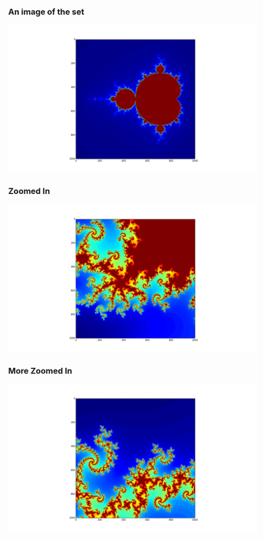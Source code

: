 ### An image of the set
![Zoomed In](img/mandelbrot.png)

### Zoomed In
![Zoomed In](img/mandelbrot_zoomed.png)

### More Zoomed In
![More Zoomed In](img/mandelbrot_more_zoomed.png)
